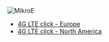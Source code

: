 ![MikroE](http://www.mikroe.com/img/designs/beta/logo_small.png)

* [4G LTE click - Europe](https://shop.mikroe.com/click/wireless-connectivity/4g-lte-e)
* [4G LTE click - North America](https://shop.mikroe.com/click/wireless-connectivity/4g-lte-na)
